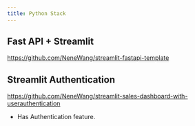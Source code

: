 ```yaml
---
title: Python Stack
---
```


## Fast API + Streamlit

https://github.com/NeneWang/streamlit-fastapi-template


<GitCard github_url="https://github.com/NeneWang/streamlit-fastapi-template"/>

## Streamlit Authentication

https://github.com/NeneWang/streamlit-sales-dashboard-with-userauthentication

- Has Authentication feature.





